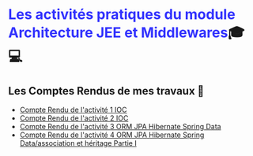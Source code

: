 # <strong style="color:blue; opacity: 0.80">Les activités pratiques du module Architecture JEE et Middlewares</strong>:mortar_board::computer: 

## Les Comptes Rendus de mes travaux :100: 

- [Compte Rendu de l'activité 1 IOC](https://github.com/KhaoulaElmajni/ELMAJNI_Khaoula_JEE/blob/main/Activit%C3%A9_Pratique_semaine1/Activit%C3%A9%20Pratique%201%20IOC.pdf)
- [Compte Rendu de l'activité 2 IOC](https://github.com/KhaoulaElmajni/ELMAJNI_Khaoula_JEE/blob/main/Activit%C3%A9_Pratique_semaine2/Activit%C3%A9%20Pratique%202%20IOC.pdf)
- [Compte Rendu de l'activité 3 ORM JPA Hibernate Spring Data](https://github.com/KhaoulaElmajni/ELMAJNI_Khaoula_JEE/blob/main/Activit%C3%A9_Pratique_semaine3/Activit%C3%A9%20Pratique%203%20ORM%20JPA%20Hibernate%20Spring%20Data.pdf)
- [Compte Rendu de l'activité 4 ORM JPA Hibernate Spring Data/association et héritage Partie I](https://github.com/KhaoulaElmajni/ELMAJNI_Khaoula_JEE/blob/main/Activit%C3%A9_Pratique_semaine4/Activit%C3%A9%20Pratique%204%20JPA%20Hibernate%20Spring%20Data.pdf)

